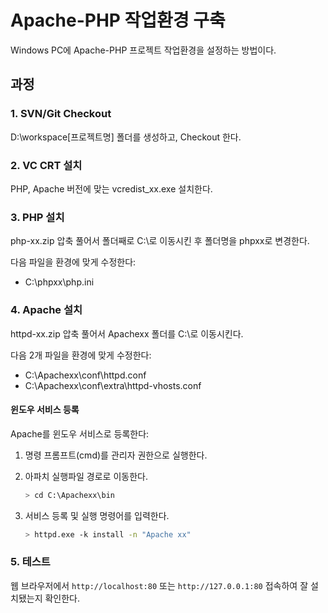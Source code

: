 # Apache-PHP 작업환경 구축

Windows PC에 Apache-PHP 프로젝트 작업환경을 설정하는 방법이다.

## 과정

### 1. SVN/Git Checkout

D:\workspace\[프로젝트명] 폴더를 생성하고, Checkout 한다.

### 2. VC CRT 설치

PHP, Apache 버전에 맞는 vcredist_xx.exe 설치한다.

### 3. PHP 설치

php-xx.zip 압축 풀어서 폴더째로 C:\로 이동시킨 후 폴더명을 phpxx로 변경한다.

다음 파일을 환경에 맞게 수정한다:

- C:\phpxx\php.ini

### 4. Apache 설치

httpd-xx.zip 압축 풀어서 Apachexx 폴더를 C:\로 이동시킨다.

다음 2개 파일을 환경에 맞게 수정한다:

- C:\Apachexx\conf\httpd.conf
- C:\Apachexx\conf\extra\httpd-vhosts.conf

#### 윈도우 서비스 등록

Apache를 윈도우 서비스로 등록한다:

1. 명령 프롬프트(cmd)를 관리자 권한으로 실행한다.

2. 아파치 실행파일 경로로 이동한다.

   ```bash
   > cd C:\Apachexx\bin
   ```

3. 서비스 등록 및 실행 명령어를 입력한다.

   ```bash
   > httpd.exe -k install -n "Apache xx"
   ```

### 5. 테스트

웹 브라우저에서 `http://localhost:80` 또는 `http://127.0.0.1:80` 접속하여 잘 설치됐는지 확인한다.
